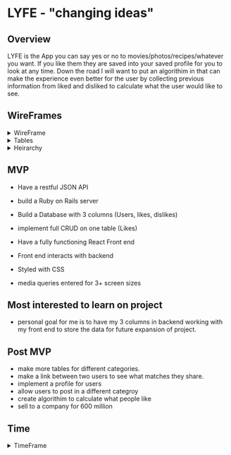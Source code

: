 # LYFE - "changing ideas"

## Overview

LYFE is the App you can say yes or no to movies/photos/recipes/whatever you want. If you like them they are saved into your saved profile for you to look at any time. Down the road I will want to put an algorithim in that can make the experience even better for the user by collecting previous information from liked and disliked to calculate what the user would like to see.

## WireFrames

<details>
<Summary>WireFrame</summary>

![alt text](readme-assets/WireFrame.png)

</details>

<details>
<Summary>Tables</summary>

![alt text](readme-assets/Tables.png)

</details>

<details>
<summary> Heirarchy </summary>

![alt text](readme-assets/hierarchy.png)
</details>

## MVP

- Have a restful JSON API 

- build a Ruby on Rails server 
- Build a Database with 3 columns (Users, likes, dislikes)
- implement full CRUD on one table (Likes)

- Have a fully functioning React Front end
- Front end interacts with backend

- Styled with CSS
- media queries entered for 3+ screen sizes

## Most interested to learn on project

- personal goal for me is to have my 3 columns in backend working with my front end to store the data for future expansion of project. 

## Post MVP

- make more tables for different categories.
- make a link between two users to see what matches they share.
- implement a profile for users
- allow users to post in a different categroy
- create algorithim to calculate what people like
- sell to a company for 600 million

## Time

<details>
<Summary>TimeFrame</summary>

![alt text](readme-assets/wireframes/TimeChart.png)

</details>


